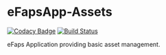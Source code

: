 # eFapsApp-Assets

[![Codacy Badge](https://api.codacy.com/project/badge/Grade/10e803d0c8394d1a83bd1feb4d990dd5)](https://www.codacy.com/app/eFaps/eFapsApp-Assets?utm_source=github.com&amp;utm_medium=referral&amp;utm_content=eFaps/eFapsApp-Assets&amp;utm_campaign=Badge_Grade)
[![Build Status](https://travis-ci.org/eFaps/eFapsApp-Assets.svg?branch=master)](https://travis-ci.org/eFaps/eFapsApp-Assets)


eFaps Application providing basic asset management.
